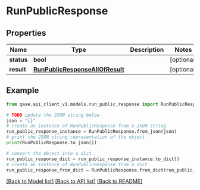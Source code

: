 # RunPublicResponse


## Properties

Name | Type | Description | Notes
------------ | ------------- | ------------- | -------------
**status** | **bool** |  | [optional] 
**result** | [**RunPublicResponseAllOfResult**](RunPublicResponseAllOfResult.md) |  | [optional] 

## Example

```python
from qase.api_client_v1.models.run_public_response import RunPublicResponse

# TODO update the JSON string below
json = "{}"
# create an instance of RunPublicResponse from a JSON string
run_public_response_instance = RunPublicResponse.from_json(json)
# print the JSON string representation of the object
print(RunPublicResponse.to_json())

# convert the object into a dict
run_public_response_dict = run_public_response_instance.to_dict()
# create an instance of RunPublicResponse from a dict
run_public_response_from_dict = RunPublicResponse.from_dict(run_public_response_dict)
```
[[Back to Model list]](../README.md#documentation-for-models) [[Back to API list]](../README.md#documentation-for-api-endpoints) [[Back to README]](../README.md)


